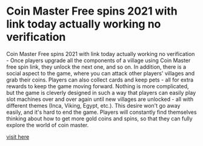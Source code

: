 # Coin Master Free spins 2021 with link today actually working no verification

Coin Master Free spins 2021 with link today actually working no verification - Once players upgrade all the components of a village using Coin Master free spin link, they unlock the next one, and so on. In addition, there is a social aspect to the game, where you can attack other players' villages and grab their coins. Players can also collect cards and keep pets - all for extra rewards to keep the game moving forward. Nothing is more complicated, but the game is cleverly designed in such a way that players can easily play slot machines over and over again until new villages are unlocked - all with different themes (Inca, Viking, Egypt, etc.). This desire won't go away easily, and it's hard to end the game. Players will constantly find themselves thinking about how to get more gold coins and spins, so that they can fully explore the world of coin master.

<a href="https://fanlink.to/fxkwMaster">visit here</a>
